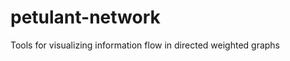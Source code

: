 petulant-network
================

Tools for visualizing information flow in directed weighted graphs
